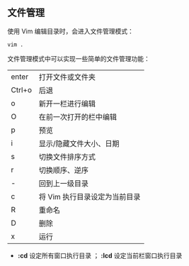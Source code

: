 ## 文件管理

使用 Vim 编辑目录时，会进入文件管理模式：

```shell
vim .
```

文件管理模式中可以实现一些简单的文件管理功能：

|        |                               |
|--------|-------------------------------|
| enter  | 打开文件或文件夹              |
| Ctrl+o | 后退                          |
| o      | 新开一栏进行编辑              |
| O      | 在前一次打开的栏中编辑        |
| p      | 预览                          |
| i      | 显示/隐藏文件大小、日期       |
| s      | 切换文件排序方式              |
| r      | 切换顺序、逆序                |
| \-     | 回到上一级目录                |
| c      | 将 Vim 执行目录设定为当前目录 |
| R      | 重命名                        |
| D      | 删除                          |
| x      | 运行                          |

- **:cd** 设定所有窗口执行目录 ； **:lcd** 设定当前栏窗口执行目录
